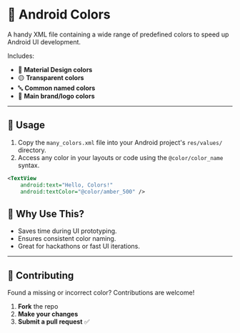# 🎨 Android Colors

A handy XML file containing a wide range of predefined colors to speed up Android UI development.

Includes:
- 🌈 **Material Design colors**
- 🟡 **Transparent colors**
- 🔤 **Common named colors**
- 🎯 **Main brand/logo colors**

---

## 📂 Usage

1. Copy the `many_colors.xml` file into your Android project's `res/values/` directory.
2. Access any color in your layouts or code using the `@color/color_name` syntax.

```xml
<TextView
    android:text="Hello, Colors!"
    android:textColor="@color/amber_500" />
```

## 📌 Why Use This?

- Saves time during UI prototyping.
- Ensures consistent color naming.
- Great for hackathons or fast UI iterations.

---

## 🤝 Contributing

Found a missing or incorrect color? Contributions are welcome!

1. **Fork** the repo  
2. **Make your changes**  
3. **Submit a pull request** ✅

